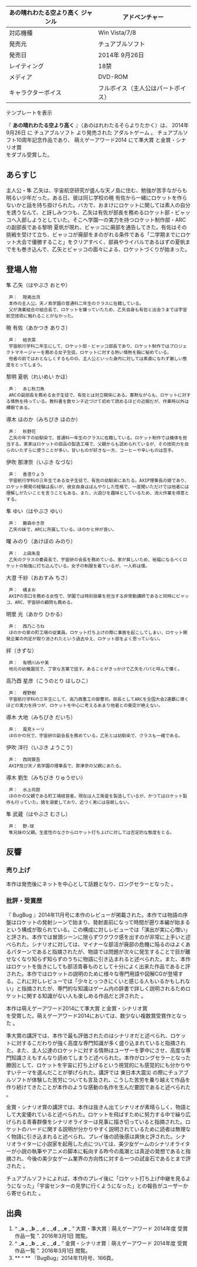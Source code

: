 あの晴れわたる空より高く  ジャンル  |  アドベンチャー   
---|---  
対応機種  |  Win Vista/7/8   
発売元  |  チュアブルソフト   
発売日  |  2014年  9月26日   
レイティング  |  18禁   
メディア  |  DVD-ROM   
キャラクターボイス  |  フルボイス（主人公はパートボイス）   
テンプレートを表示  
  
『 **あの晴れわたる空より高く** 』（あのはれわたるそらよりたかく）は、  2014年  9月26日  に  チュアブルソフト  より発売された
アダルトゲーム  。 チュアブルソフト10周年記念作品であり、  萌えゲーアワード2014  にて準大賞    と金賞・シナリオ賞  
をダブル受賞した。

##  あらすじ  

主人公・隼 乙矢は、宇宙航空研究が盛んな天ノ島に住む、勉強が苦手ながらも明るい少年だった。ある日、彼は同じ学校の暁
有佐から一緒にロケットを作らないかと話を持ち掛けられた。バカで、おまけにロケットに関しては素人の自分を誘うなんて、と訝しみつつも、乙矢は有佐が部長を務めるロケット部・ビャッコへ入部しようとしていた。そこへ学園一の実力を持つロケット制作部・ARCの副部長である黎明
夏帆が現れ、ビャッコに廃部を通告してきた。有佐はその挑戦を受けて立ち、ビャッコが廃部をまのがれる条件である「二学期までにロケット大会で優勝すること」をクリアすべく、部員やライバルであるはずの夏帆までをも巻き込んで、乙矢とビャッコの面々による、ロケットづくりが始まった。

##  登場人物  

隼 乙矢（はやぶさ おとや）

     声：  陸奥出流 
     本作の主人公。天ノ島学園の普通科二年生のクラスに在籍している。 
     父が漁業組合の組合長で、ロケットを嫌っていたため、乙矢自身も有佐と出会うまでは宇宙航空技術に触れることがなかった。 
暁 有佐（あかつき ありさ）

     声：  結衣菜 
     宇宙航行学科二年生にして、ロケット部・ビャッコ部長であり、ロケット制作ではプロジェクトマネージャーを務める女子生徒。ロケットに対する熱い情熱を胸に秘めている。 
     他者の前ではおとなしくするものの、主人公といった身内に対しては素直になれず厳しい態度をとってしまう。 
黎明 夏帆（れいめい かほ）

     声：  あじ秋刀魚 
     ARCの副部長を務める女子生徒で、有佐とは対立関係にある。寡黙ながらも、ロケットに対する情熱を持っている。教科書を数センチ近づけて初めて読めるほどの近眼だが、作業時以外は裸眼である。 
導木 ほのか（みちびき ほのか）

     声：  秋野花 
     乙矢の年下の幼馴染で、普通科一年生のクラスに在籍している。ロケット制作では機体を担当する。実家はロケットの部品の製造工場で、父親からも認められているが、その技術力を自らのいたずらに使うことが多い。甘いものが好きな一方、コーヒーや辛いものは苦手。 
伊吹 那津奈（いぶき なづな）

     声：  香澄りょう 
     宇宙航行学科の三年生である女子生徒で、有佐の幼馴染にあたる。AXIP理事長の娘であり、ロケット開発の経験は長いが、彼女自身はぼんやりした性格で、一度聞いただけでは他者には理解しがたいことを言うこともある。また、火遊びを趣味としているため、消火作業を得意とする。 
隼 ゆい（はやぶさ ゆい）

     声：  藤森ゆき奈 
     乙矢の妹で、ARCに所属している。ほのかと仲が良い。 
曙 みのり（あけぼの みのり）

     声：  上田朱音 
     乙矢のクラスの委員長で、宇宙研の会長を務めている。家が貧しいため、裕福になるべくロケットの勉強に打ち込んでいる。女子の制服を着ているが、一人称は僕。 
大澄 千紗（おおすみ ちさ）

     声：  橘まお 
     AXIPの窓口を務める女性で、学園では特別授業を担当する非常勤講師であると同時にビャッコ、ARC、宇宙研の顧問も務める。 
明里 光（あかり ひかる）

     声：  西乃ころね 
     ほのかの家の町工場の従業員。ロケット打ち上げの際に事故を起こしてしまい、ロケット開発企業の内定が取り消されたという過去ゆえ、ロケット部をよく思っていない。 
絆（きずな）

     声：  有栖川みや美 
     地元の幼稚園児で、丁寧な言葉で話す。あることがきっかけで乙矢をパパと呼んで懐く。 
高乃酉 星彦（こうのとり ほしひこ）

     声：  樫野樹 
     宇宙航行学科の三年生にして、高乃酉重工の御曹司。部長としてARCを全国大会2連覇に導くほどの実力を持つが、ロケットを中心に考えるあまり他者との衝突が絶えない。 
導木 大地（みちびき だいち）

     声：  風見トーリ 
     ほのかの兄で、宇宙研の副会長を務めている。乙矢とは幼馴染で、クラスも一緒である。 
伊吹 洋行（いぶき ようこう）

     声：  西岡賢吾 
     AXIP及び天ノ島学園の理事長で、那津奈の父親にあたる。 
導木 劉生（みちびき りゅうせい）

     声：  水上司郎 
     ほのかの父親である町工場経営者。現在は人工衛星を製造しているが、かつてはロケット製作も行っていた。娘を溺愛しており、近づく男には容赦しない。 
隼 武蔵（はやぶさ むさし）

     声：  野☆球 
     隼兄妹の父親。生産性のなさからロケット打ち上げに対しては否定的な態度をとる。 

##  反響  

###  売り上げ  

本作は発売後にネットを中心として話題となり、ロングセラーとなった    。

###  批評・受賞歴  

『  BugBug
』2014年11月号に本作のレビューが掲載された。本作では物語の序盤はロケットの発射シーンで始まり、発射直前になって時間が遡り本編が始まるという構成が取られている。この構成に対しレビューでは「演出が実に心憎い」と評され、本作では冒頭シーンに限らずワクワク感を出すのが非常に上手いと述べられた。シナリオに対しては、マイナーな部活が廃部の危機に陥るのはよくあるパターンであると指摘されたが、物語では問題が次々に発生することで目が離せなくなり知らず知らずのうちに物語に引き込まれると述べられた。また、本作はロケットを抜きにしても部活青春ものとして十分によく出来た作品であると評された。本作ではロケットの説明のために様々な専門用語や図解CGが登場する。これに対しレビューでは「少々とっつきにくいと感じる人もいるかもしれない」と指摘されたが、専門的な知識はゲーム内の辞書で詳しく説明されるためロケットに関する知識がない人も楽しめる作品だと評された
  。

本作は萌えゲーアワード2014にて準大賞    と金賞・シナリオ賞  
を受賞した。萌えゲーアワード2014においては、数少ない複数賞受賞作となった    。

準大賞の講評では、本作で最も評価されたのはシナリオだと述べられ、ロケットに対するこだわりが強く高度な専門知識が多く盛り込まれていると指摘された。また、主人公達のロケットに対する情熱はユーザーを夢中にさせ、高度な専門知識さえもすんなり読めてしまうと述べられた。本作がロングセラーとなった勝因として、ロケットを宇宙に打ち上げるという視覚的にも感覚的にも分かりやすいテーマを選んだことが挙げられた。講評では
東日本大震災
の際にチュアブルソフトが体験した苦労についても言及され、こうした苦労を乗り越えて作品を作り続けてきたことが本作のような感動の名作を生んだ要因であると述べられた
  。

金賞・シナリオ賞の講評では、本作は抜きん出てシナリオが素晴らしく、物語として大変優れていると述べられた。ロケットを飛ばすために努力する中で繰り広げられる青春群像をシナリオライターは見事に描き切っていると指摘された。ロケットのハードに関する説明が分かりやすく説明されているために読者は無理なく物語に引き込まれると述べられ、プレイ後の読後感は爽快と評された。シナリオライターに小説家を起用した点については、美少女ゲームのシナリオライターが小説の執筆やアニメの脚本に転向する昨今の風潮とは真逆の発想であると指摘され、今後の美少女ゲーム業界の方向性に対する一つの試金石であるとまで評された
  。

チュアブルソフトによれば、本作のプレイ後に「ロケット打ち上げ中継を見るようになった」「宇宙センターの見学に行くようになった」との報告がユーザーから寄せられた
  。

##  出典  

  1. ^  _**a** _ _**b** _ _**c** _ _**d** _ _**e** _ “  大賞・準大賞｜萌えゲーアワード 2014年度 受賞作品一覧  ”.  2016年3月1日  閲覧。 
  2. ^  _**a** _ _**b** _ _**c** _ _**d** _ “  金賞・シナリオ賞｜萌えゲーアワード 2014年度 受賞作品一覧  ”.  2016年3月1日  閲覧。 
  3. ** ^  ** 『BugBug』2014年11月号、166頁。 


